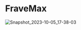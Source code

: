 # FraveMax
![Snapshot_2023-10-05_17-38-03](https://github.com/Lilded23/FraveMax/assets/38567673/2e098b31-7eea-4523-8a90-0aa02af4a712)
